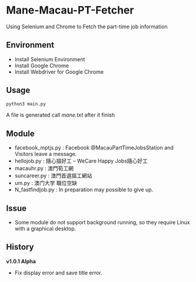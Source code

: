# Mane-Macau-PT-Fetcher
 Using Selenium and Chrome to Fetch the part-time job information

## Environment

- Install Selenium Environment
- Install Google Chrome
- Install Webdriver for Google Chrome

## Usage

```bash
python3 main.py
```

A file is generated call *mane.txt* after it finish

## Module

- facebook_mptjs.py : Facebook @MacauPartTimeJobsStation and Visitors leave a message.
- hellojob.py : 隨心搵好工 – WeCare Happy Jobs隨心好工
- macauhr.py : 澳門筍工網
- suncareer.py : 澳門首選搵工網站
- um.py : 澳门大学 職位空缺
- N_fastfindjob.py : In preparation may possible to give up.

## Issue

- Some module do not support background running, so they require Linux with a graphical desktop.

## History

**v1.0.1 Alpha**

- Fix display error and save title error.


